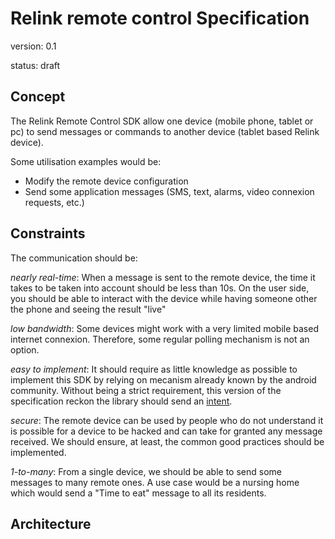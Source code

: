 Relink remote control Specification
===================================

version: 0.1

status: draft


Concept
-------

The Relink Remote Control SDK allow one device (mobile phone, tablet or pc) to send messages or commands to another device (tablet based Relink device).

Some utilisation examples would be:
- Modify the remote device configuration
- Send some application messages (SMS, text, alarms, video connexion requests, etc.)

Constraints
-----------
The communication should be:

  *nearly real-time*: When a message is sent to the remote device, the time it takes to be taken into account should be less than 10s. On the user side, you should be able to interact with the device while having someone other the phone and seeing the result "live"
  
  *low bandwidth*: Some devices might work with a very limited mobile based internet connexion. Therefore, some regular polling mechanism is not an option.
  
  *easy to implement*: It should require as little knowledge as possible to implement this SDK by relying on mecanism already known by the android community. Without being a strict requirement, this version of the specification reckon the library should send an [intent](https://developer.android.com/reference/android/content/Intent.html "Intent").
  
  *secure*: The remote device can be used by people who do not understand it is possible for a device to be hacked and can take for granted any message received. We should ensure, at least, the common good practices should be implemented.

  *1-to-many*: From a single device, we should be able to send some messages to many remote ones. A use case would be a nursing home which would send a "Time to eat" message to all its residents.

Architecture
------------



